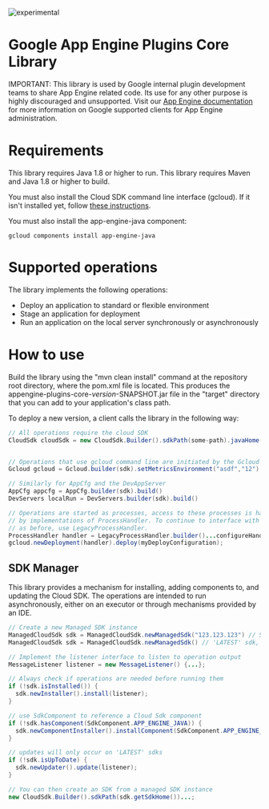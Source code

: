 ![experimental](https://img.shields.io/badge/stability-experimental-red.svg)

# Google App Engine Plugins Core Library

IMPORTANT:
This library is used by Google internal plugin development teams to share App Engine
related code. Its use for any other purpose is highly discouraged and unsupported.
Visit our [App Engine documentation](https://cloud.google.com/appengine/docs/admin-api/)
for more information on Google supported clients for App Engine administration.
 
# Requirements

This library requires Java 1.8 or higher to run.
This library requires Maven and Java 1.8 or higher to build.

You must also install the Cloud SDK command line interface (gcloud). If it isn't installed yet, follow [these instructions](https://cloud.google.com/sdk/).

You must also install the app-engine-java component:

    gcloud components install app-engine-java

# Supported operations

The library implements the following operations:

* Deploy an application to standard or flexible environment
* Stage an application for deployment
* Run an application on the local server synchronously or asynchronously

# How to use

Build the library using the "mvn clean install" command at the repository root directory, where the pom.xml file is located. This produces the appengine-plugins-core-*version*-SNAPSHOT.jar file in the "target" directory that you can add to your application's class path.

To deploy a new version, a client calls the library in the following way:

```java
// All operations require the cloud SDK
CloudSdk cloudSdk = new CloudSdk.Builder().sdkPath(some-path).javaHome(some-java-home).build();


// Operations that use gcloud command line are initiated by the Gcloud object.
Gcloud gcloud = Gcloud.builder(sdk).setMetricsEnvironment("asdf","12").setCredentialFile(some-file).build()

// Similarly for AppCfg and the DevAppServer
AppCfg appcfg = AppCfg.builder(sdk).build()
DevServers localRun = DevServers.builder(sdk).build()

// Operations are started as processes, access to these processes is handled
// by implementations of ProcessHandler. To continue to interface with processes
// as before, use LegacyProcessHandler.
ProcessHandler handler = LegacyProcessHandler.builder()...configureHandler...build();
gcloud.newDeployment(handler).deploy(myDeployConfiguration);
```

## SDK Manager

This library provides a mechanism for installing, adding components to, and updating the Cloud SDK. The operations are intended to run asynchronously, either on an executor or through mechanisms provided by an IDE.

```java
// Create a new Managed SDK instance
ManagedCloudSdk sdk = ManagedCloudSdk.newManagedSdk("123.123.123") // SDK fixed at version.
ManagedCloudSdk sdk = ManagedCloudSdk.newManagedSdk() // 'LATEST' sdk, can be updated.

// Implement the listener interface to listen to operation output
MessageListener listener = new MessageListener() {...};

// Always check if operations are needed before running them
if (!sdk.isInstalled()) {
  sdk.newInstaller().install(listener);
}

// use SdkComponent to reference a Cloud Sdk component
if (!sdk.hasComponent(SdkComponent.APP_ENGINE_JAVA)) {
  sdk.newComponentInstaller().installComponent(SdkComponent.APP_ENGINE_JAVA, listener);
}

// updates will only occur on 'LATEST' sdks
if (!sdk.isUpToDate) {
  sdk.newUpdater().update(listener);
}

// You can then create an SDK from a managed SDK instance
new CloudSdk.Builder().sdkPath(sdk.getSdkHome())...;
```

